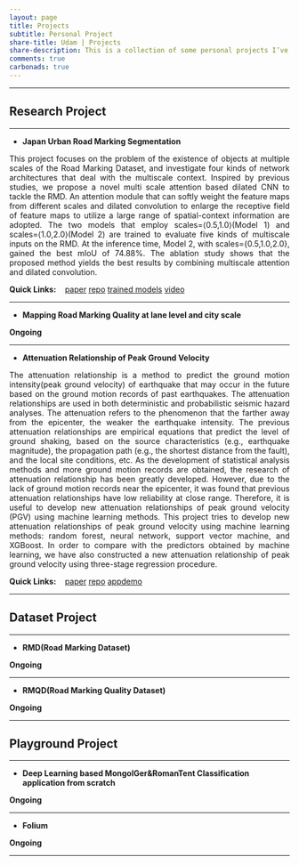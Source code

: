 ```yaml
---
layout: page
title: Projects
subtitle: Personal Project
share-title: Udam | Projects
share-description: This is a collection of some personal projects I’ve worked on.
comments: true
carbonads: true
---
```


---
## Research Project
---

- **Japan Urban Road Marking Segmentation**

<p align = "justify">
This project focuses on the problem of the existence of objects at multiple scales of the Road Marking Dataset, and investigate four kinds of network architectures that deal with the multiscale context. Inspired by previous studies, we propose a novel multi scale attention based dilated CNN to tackle the RMD. An attention module that can softly weight the feature maps from different scales and dilated convolution to enlarge the receptive field of feature maps to utilize a large range of spatial-context information are adopted. The two models that employ scales=⟨0.5,1.0⟩(Model 1) and scales=⟨1.0,2.0⟩(Model 2) are trained to evaluate five kinds of multiscale inputs on the RMD. At the inference time, Model 2, with scales={0.5,1.0,2.0}, gained the best mIoU of 74.88%. The ablation study shows that the proposed method yields the best results by combining multiscale attention and dilated convolution. 
</p>

<div style="text-align:left">
<strong>Quick Links:</strong> &nbsp;&nbsp; 
<a href="https://www.mdpi.com/2072-4292/14/18/4508/htm" role="button" class="btn btn-dark">paper</a> 
<a href="https://github.com/chiba1sonny/Semantic-Segmentation-for-RMD" role="button" class="btn btn-dark">repo</a>
<a href="https://www.youtube.com/watch?v=9xcYjRMyXr4" role="button" class="btn btn-dark">trained models</a> 
<a href="https://www.youtube.com/watch?v=9xcYjRMyXr4" role="button" class="btn btn-dark">video</a> 
</div>

---
- **Mapping Road Marking Quality at lane level and city scale**

**Ongoing**

---
- **Attenuation Relationship of Peak Ground Velocity**

<p align = "justify">
The attenuation relationship is a method to predict the ground motion intensity(peak ground velocity) of earthquake that may occur in the future based on the ground motion records of past earthquakes. The attenuation relationships are used in both deterministic and probabilistic seismic hazard analyses. The attenuation refers to the phenomenon that the farther away from the epicenter, the weaker the earthquake intensity. The previous attenuation relationships are empirical equations that predict the level of ground shaking, based on the source characteristics (e.g., earthquake magnitude), the propagation path (e.g., the shortest distance from the fault), and the local site conditions, etc. As the development of statistical analysis methods and more ground motion records are obtained, the research of attenuation relationship has been greatly developed. However, due to the lack of ground motion records near the epicenter, it was found that previous attenuation relationships have low reliability at close range. Therefore, it is useful to develop new attenuation relationships of peak ground velocity (PGV) using machine learning methods. This project tries to develop new attenuation relationships of peak ground velocity using machine learning methods: random forest, neural network, support vector machine, and XGBoost. In order to compare with the predictors obtained by machine learning, we have also constructed a new attenuation relationship of peak ground velocity using three-stage regression procedure.
</p>

<div style="text-align:left">
<strong>Quick Links:</strong> &nbsp;&nbsp; 
<a href="https://arxiv.org/abs/2111.00220" role="button" role="button" class="btn btn-dark">paper</a> 
<a href="https://github.com/chiba1sonny/Pgv-attenuation-" role="button" class="btn btn-dark">repo</a>
<a href="https://github.com/chiba1sonny/PGV-Prediction-Streamlit-demo" role="button" class="btn btn-dark">appdemo</a>
</div>

---

## Dataset Project

---

- **RMD(Road Marking Dataset)**

**Ongoing**

---

- **RMQD(Road Marking Quality Dataset)**

**Ongoing**

---

## Playground Project

---

- **Deep Learning based MongolGer&RomanTent Classification application from scratch**

**Ongoing**

---

- **Folium**

**Ongoing**

---
